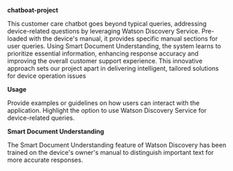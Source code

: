 **chatboat-project**

This customer care chatbot goes beyond typical queries, addressing device-related questions by leveraging Watson Discovery Service. Pre-loaded with the device's manual, it provides specific manual sections for user queries. Using Smart Document Understanding, the system learns to prioritize essential information, enhancing response accuracy and improving the overall customer support experience. This innovative approach sets our project apart in delivering intelligent, tailored solutions for device operation issues

**Usage**

Provide examples or guidelines on how users can interact with the application.
Highlight the option to use Watson Discovery Service for device-related queries.

**Smart Document Understanding**

The Smart Document Understanding feature of Watson Discovery has been trained on the device's owner's manual to distinguish important text for more accurate responses.
